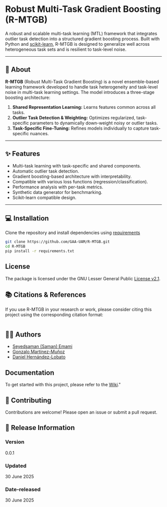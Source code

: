 #  Robust Multi-Task Gradient Boosting (R-MTGB)

A robust and scalable multi-task learning (MTL) framework that integrates outlier task detection into a structured gradient boosting process. Built with Python and [scikit-learn](https://scikit-learn.org/), R-MTGB is designed to generalize well across heterogeneous task sets and is resilient to task-level noise.

---

## 📘 About

**R-MTGB** (Robust Multi-Task Gradient Boosting) is a novel ensemble-based learning framework developed to handle task heterogeneity and task-level noise in multi-task learning settings. The model introduces a three-stage boosting architecture:

1. **Shared Representation Learning:** Learns features common across all tasks.
2. **Outlier Task Detection & Weighting:** Optimizes regularized, task-specific parameters to dynamically down-weight noisy or outlier tasks.
3. **Task-Specific Fine-Tuning:** Refines models individually to capture task-specific nuances.

---

## ✨ Features

- Multi-task learning with task-specific and shared components.
- Automatic outlier task detection.
- Gradient boosting-based architecture with interpretability.
- Compatible with various loss functions (regression/classification).
- Performance analysis with per-task metrics.
- Synthetic data generator for benchmarking.
- Scikit-learn compatible design.

---

## 💻 Installation

Clone the repository and install dependencies using [requirements](/requirements.txt)

```bash
git clone https://github.com/GAA-UAM/R-MTGB.git
cd R-MTGB
pip install -r requirements.txt
```
## License
The package is licensed under the GNU Lesser General Public [License v2.1](LICENSE).

## 📚 Citations & References
If you use R-MTGB in your research or work, please consider citing this project using the corresponding citation format:
```yml

```

## 👨‍💻 Authors
- [Seyedsaman (Saman) Emami](https://github.com/samanemami/)
- [Gonzalo Martínez-Muñoz](https://github.com/gmarmu)
- [Daniel Hernández-Lobato](https://github.com/danielhernandezlobato)

## Documentation 
To get started with this project, please refer to the [Wiki](https://github.com/GAA-UAM/R-MTGB/wiki)."

## 🤝 Contributing
Contributions are welcome! Please open an issue or submit a pull request.

## 💾 Release Information

### Version
0.0.1

### Updated
30 June 2025

### Date-released
30 June 2025
